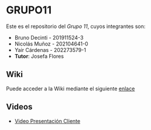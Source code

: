 # GRUPO11

Este es el repositorio del *Grupo 11*, cuyos integrantes son:

* Bruno Decinti - 201911524-3
* Nicolás Muñoz - 202104641-0
* Yair Cárdenas - 202273579-1
* **Tutor**: Josefa Flores

## Wiki
Puede acceder a la Wiki mediante el siguiente [enlace](https://github.com/Yaircitop/GRUPO11-2024-PROYINF/wiki)

## Videos
* [Video Presentación Cliente](https://www.youtube.com/watch?v=abJau21SDIk&ab_channel=RicardoSalasLetelier)

